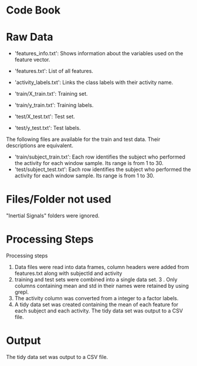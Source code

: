 Code Book
==================

Raw Data
==================
- 'features_info.txt': Shows information about the variables used on the feature vector.

- 'features.txt': List of all features.

- 'activity_labels.txt': Links the class labels with their activity name.

- 'train/X_train.txt': Training set.

- 'train/y_train.txt': Training labels.

- 'test/X_test.txt': Test set.

- 'test/y_test.txt': Test labels.

The following files are available for the train and test data. Their descriptions are equivalent. 

- 'train/subject_train.txt': Each row identifies the subject who performed the activity for each window sample. Its range is from 1 to 30.  
- 'test/subject_test.txt': Each row identifies the subject who performed the activity for each window sample. Its range is from 1 to 30. 

Files/Folder not used
==================================================================
"Inertial Signals" folders were ignored.

Processing Steps
=================================================================
Processing steps

1. Data files were read into data frames,  column headers were added from features.txt along with subjectId and activity
2. training and test sets were combined into a single data set.
3 . Only columns containing mean and std in their names were retained by using grepl.
4. The activity column was converted from a integer to a factor labels.
5. A tidy data set was created containing the mean of each feature for each subject and each activity. 
The tidy data set was output to a CSV file.

Output
===================================================================
The tidy data set was output to a CSV file.